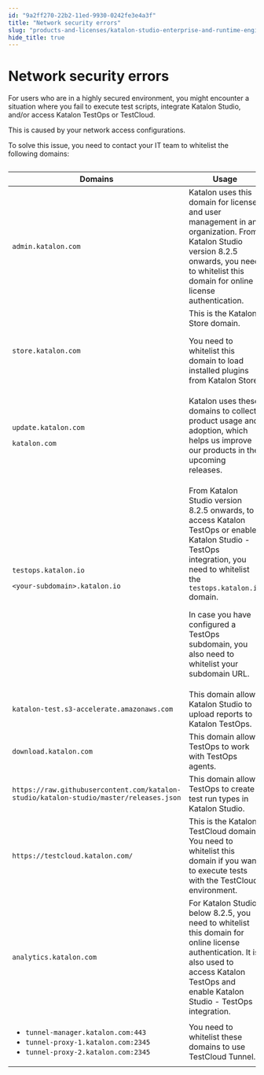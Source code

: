 ```yaml
---
id: "9a2ff270-22b2-11ed-9930-0242fe3e4a3f"
title: "Network security errors"
slug: "products-and-licenses/katalon-studio-enterprise-and-runtime-engine-licenses/troubleshoot/troubleshooting-activation-problem/network-security-errors"
hide_title: true
---
```


# <a id="troubleshooting-6259" class="anchor_top_offset"/><a id="ariaid-title1" class="anchor_top_offset"/>Network security errors

<section xmlns="http://www.w3.org/1999/xhtml" className="section condition"><p className="p">For users who are in a highly secured environment, you might encounter a situation where you fail to execute test scripts, integrate Katalon Studio, and/or access Katalon TestOps or TestCloud.</p></section> 
<div xmlns="http://www.w3.org/1999/xhtml" className="bodydiv troubleSolution"><section className="section cause"><p className="p">This is caused by your network access configurations.</p></section><section className="section remedy"><div className="li step p"><span className="ph cmd">To solve this issue, you need to contact your IT team to whitelist the following domains:</span><div className="itemgroup info"><table className="table"><caption /><colgroup><col /><col /></colgroup><thead className="thead"><tr className><th className="entry anchor_top_offset" id="troubleshooting-6259__entry__1">Domains</th><th className="entry anchor_top_offset" id="troubleshooting-6259__entry__2">Usage</th></tr></thead><tbody className="tbody"><tr className><td className="entry" headers="troubleshooting-6259__entry__1 troubleshooting-6259__entry__2 " rowSpan={1} colSpan={1}><code className="ph codeph">admin.katalon.com</code></td><td className="entry" headers="troubleshooting-6259__entry__1 troubleshooting-6259__entry__2 " rowSpan={1} colSpan={1}>Katalon uses this domain for license and user management in an organization. From Katalon Studio version 8.2.5 onwards, you need to whitelist this domain for online license authentication.</td></tr><tr className><td className="entry" headers="troubleshooting-6259__entry__1 troubleshooting-6259__entry__2 "><code className="ph codeph">store.katalon.com</code></td><td className="entry" headers="troubleshooting-6259__entry__1 troubleshooting-6259__entry__2 ">This is the Katalon Store domain.<p className="p">You need to whitelist this domain to load installed plugins from Katalon Store.</p></td></tr><tr className><td className="entry" headers="troubleshooting-6259__entry__1 troubleshooting-6259__entry__2 " rowSpan={1} colSpan={1}><p className="p"><code className="ph codeph">update.katalon.com</code></p><p className="p"><code className="ph codeph">katalon.com</code></p></td><td className="entry" headers="troubleshooting-6259__entry__1 troubleshooting-6259__entry__2 " rowSpan={1} colSpan={1}>Katalon uses these domains to collect product usage and adoption, which helps us improve our products in the upcoming releases. </td></tr><tr className><td className="entry" headers="troubleshooting-6259__entry__1 troubleshooting-6259__entry__2 " rowSpan={1} colSpan={1}><code className="ph codeph">testops.katalon.io</code><p className="p"><code className="ph codeph">&lt;your-subdomain&gt;.katalon.io</code></p></td><td className="entry" headers="troubleshooting-6259__entry__1 troubleshooting-6259__entry__2 " rowSpan={1} colSpan={1}><p className="p">From Katalon Studio version 8.2.5 onwards, to access Katalon TestOps or enable Katalon Studio - TestOps integration, you need to whitelist the <code className="ph codeph">testops.katalon.io</code> domain.</p><p className="p">In case you have configured a TestOps subdomain, you also need to whitelist your subdomain URL.</p></td></tr><tr className><td className="entry" headers="troubleshooting-6259__entry__1 troubleshooting-6259__entry__2 " rowSpan={1} colSpan={1}><code className="ph codeph">katalon-test.s3-accelerate.amazonaws.com</code></td><td className="entry" headers="troubleshooting-6259__entry__1 troubleshooting-6259__entry__2 " rowSpan={1} colSpan={1}>This domain allows Katalon Studio to upload reports to Katalon TestOps.</td></tr><tr className><td className="entry" headers="troubleshooting-6259__entry__1 troubleshooting-6259__entry__2 " rowSpan={1} colSpan={1}><code className="ph codeph">download.katalon.com</code></td><td className="entry" headers="troubleshooting-6259__entry__1 troubleshooting-6259__entry__2 " rowSpan={1} colSpan={1}>This domain allows TestOps to work with TestOps agents.</td></tr><tr className><td className="entry" headers="troubleshooting-6259__entry__1 troubleshooting-6259__entry__2 " rowSpan={1} colSpan={1}><code className="ph codeph">https://raw.githubusercontent.com/katalon-studio/katalon-studio/master/releases.json</code></td><td className="entry" headers="troubleshooting-6259__entry__1 troubleshooting-6259__entry__2 " rowSpan={1} colSpan={1}>This domain allows TestOps to create test run types in Katalon Studio.</td></tr><tr className><td className="entry" headers="troubleshooting-6259__entry__1 troubleshooting-6259__entry__2 "><code className="ph codeph">https://testcloud.katalon.com/</code></td><td className="entry" headers="troubleshooting-6259__entry__1 troubleshooting-6259__entry__2 ">This is the Katalon TestCloud domain. You need to whitelist this domain if you want to execute tests with the TestCloud environment. </td></tr><tr className><td className="entry" headers="troubleshooting-6259__entry__1 troubleshooting-6259__entry__2 "><code className="ph codeph">analytics.katalon.com</code></td><td className="entry" headers="troubleshooting-6259__entry__1 troubleshooting-6259__entry__2 ">For Katalon Studio below 8.2.5, you need to whitelist this domain for online license authentication. It is also used to access Katalon TestOps and enable Katalon Studio - TestOps integration. </td></tr><tr className><td className="entry" headers="troubleshooting-6259__entry__1 troubleshooting-6259__entry__2 "><ul className="ul"><li className="li"><code className="ph codeph">tunnel-manager.katalon.com:443</code></li><li className="li"><code className="ph codeph">tunnel-proxy-1.katalon.com:2345</code></li><li className="li"><code className="ph codeph">tunnel-proxy-2.katalon.com:2345</code></li></ul></td><td className="entry" headers="troubleshooting-6259__entry__1 troubleshooting-6259__entry__2 ">You need to whitelist these domains to use TestCloud Tunnel.</td></tr></tbody></table></div></div></section></div>
